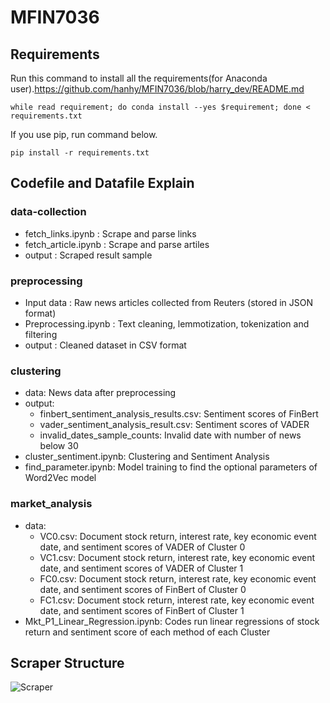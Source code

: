 # MFIN7036
## Requirements
Run this command to install all the requirements(for Anaconda user).https://github.com/hanhy/MFIN7036/blob/harry_dev/README.md
```
while read requirement; do conda install --yes $requirement; done < requirements.txt
```
If you use pip, run command below.
```
pip install -r requirements.txt
```
## Codefile and Datafile Explain
### data-collection
- fetch_links.ipynb : Scrape and parse links
- fetch_article.ipynb : Scrape and parse artiles
- output : Scraped result sample

### preprocessing
- Input data : Raw news articles collected from Reuters (stored in JSON format)
- Preprocessing.ipynb :  Text cleaning, lemmotization, tokenization and filtering
- output : Cleaned dataset in CSV format 

### clustering
- data: News data after preprocessing
- output:
  - finbert_sentiment_analysis_results.csv: Sentiment scores of FinBert
  - vader_sentiment_analysis_result.csv: Sentiment scores of VADER
  - invalid_dates_sample_counts: Invalid date with number of news below 30
- cluster_sentiment.ipynb: Clustering and Sentiment Analysis
- find_parameter.ipynb: Model training to find the optional parameters of Word2Vec model
### market_analysis
- data:
  - VC0.csv: Document stock return, interest rate, key economic event date, and sentiment scores of VADER of Cluster 0
  - VC1.csv: Document stock return, interest rate, key economic event date, and sentiment scores of VADER of Cluster 1
  - FC0.csv: Document stock return, interest rate, key economic event date, and sentiment scores of FinBert of Cluster 0
  - FC1.csv: Document stock return, interest rate, key economic event date, and sentiment scores of FinBert of Cluster 1
- Mkt_P1_Linear_Regression.ipynb: Codes run linear regressions of stock return and sentiment score of each method of each Cluster

## Scraper Structure
![Scraper](https://github.com/user-attachments/assets/7de4f630-b9a9-4ab9-9850-500e35c80016)
